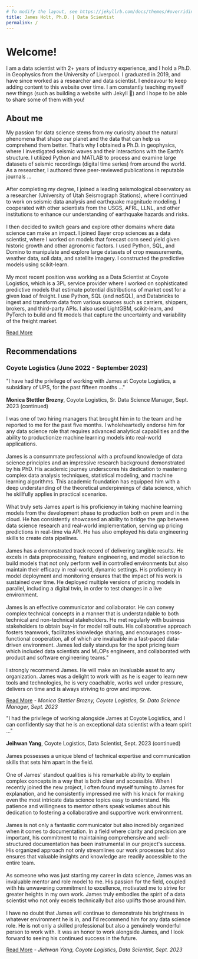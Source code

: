 ```yaml
---
# To modify the layout, see https://jekyllrb.com/docs/themes/#overriding-theme-defaults
title: James Holt, Ph.D. | Data Scientist
permalink: /
---
```


# Welcome!

 I am a data scientist with 2+ years of industry experience, and I hold a Ph.D. in Geophysics from the University of Liverpool. I graduated in 2019, and have since worked as a researcher and data scientist. I endeavour to keep adding content to this website over time. I am constantly teaching myself new things (such as building a website with Jekyll 🚀) and I hope to be able to share some of them with you!

## About me
<div>
  <p>
    My passion for data science stems from my curiosity about the natural phenomena that shape our planet and the data that can help us comprehend them better. That’s why I obtained a Ph.D. in geophysics, where I investigated seismic waves and their interactions with the Earth’s structure. I utilized Python and MATLAB to process and examine large datasets of seismic recordings (digital time series) from around the world. As a researcher, I authored three peer-reviewed publications in reputable journals ...
    <span class="more">
      <br><br>
      After completing my degree, I joined a leading seismological observatory as a researcher (University of Utah Seismograph Stations), where I continued to work on seismic data analysis and earthquake magnitude modeling. I cooperated with other scientists from the USGS, AFRL, LLNL, and other institutions to enhance our understanding of earthquake hazards and risks.
      <br><br>
      I then decided to switch gears and explore other domains where data science can make an impact. I joined Bayer crop sciences as a data scientist, where I worked on models that forecast corn seed yield given historic growth and other agronomic factors. I used Python, SQL, and Domino to manipulate and explore large datasets of crop measurements, weather data, soil data, and satellite imagery. I constructed the predictive models using scikit-learn.
      <br><br>
      My most recent position was working as a Data Scientist at Coyote Logistics, which is a 3PL service provider where I worked on sophisticated predictive models that estimate potential distributions of market cost for a given load of freight. I use Python, SQL (and noSQL), and Databricks to ingest and transform data from various sources such as carriers, shippers, brokers, and third-party APIs. I also used LightGBM, scikit-learn, and PyTorch to build and fit models that capture the uncertainty and variability of the freight market.
    </span>
  </p>
  <a href="#" class="readMore">Read More</a>
</div>

## Recommendations
<section id="testimonials">
  <h3>Coyote Logistics (June 2022 - September 2023)</h3>
  <div class="testimonial">
    <p>
      "I have had the privilege of working with James at Coyote Logistics, a subsidiary of UPS, for the past fifteen months ..."
      <span class="more">
      <br><br>
      <b>Monica Stettler Brozny</b>, Coyote Logistics, Sr. Data Science Manager, Sept. 2023 (continued)
      <br><br>
      I was one of two hiring managers that brought him in to the team and he reported to me for the past five months. I wholeheartedly endorse him for any data science role that requires advanced analytical capabilities and the ability to productionize machine learning models into real-world applications.
      <br><br>
      James is a consummate professional with a profound knowledge of data science principles and an impressive research background demonstrated by his PhD. His academic journey underscores his dedication to mastering complex data analysis techniques, statistical modeling, and machine learning algorithms. This academic foundation has equipped him with a deep understanding of the theoretical underpinnings of data science, which he skillfully applies in practical scenarios.
      <br><br>
      What truly sets James apart is his proficiency in taking machine learning models from the development phase to production both on prem and in the cloud. He has consistently showcased an ability to bridge the gap between data science research and real-world implementation, serving up pricing predictions in real-time via API. He has also employed his data engineering skills to create data pipelines.
      <br><br>
      James has a demonstrated track record of delivering tangible results. He excels in data preprocessing, feature engineering, and model selection to build models that not only perform well in controlled environments but also maintain their efficacy in real-world, dynamic settings. His proficiency in model deployment and monitoring ensures that the impact of his work is sustained over time. He deployed multiple versions of pricing models in parallel, including a digital twin, in order to test changes in a live environment.
      <br><br>
      James is an effective communicator and collaborator. He can convey complex technical concepts in a manner that is understandable to both technical and non-technical stakeholders. He met regularly with business stakeholders to obtain buy-in for model roll outs. His collaborative approach fosters teamwork, facilitates knowledge sharing, and encourages cross-functional cooperation, all of which are invaluable in a fast-paced data-driven environment. James led daily standups for the spot pricing team which included data scientists and MLOPs engineers, and collaborated with product and software engineering teams."
      <br><br>
      I strongly recommend James. He will make an invaluable asset to any organization. James was a delight to work with as he is eager to learn new tools and technologies, he is very coachable, works well under pressure, delivers on time and is always striving to grow and improve.
      </span>
    </p>
    <a href="#" class="readMore">Read More</a>
    <cite>- Monica Stettler Brozny, Coyote Logistics, Sr. Data Science Manager, Sept. 2023</cite>
  </div>
  <div class="testimonial">
    <p>
      "I had the privilege of working alongside James at Coyote Logistics, and I can confidently say that he is an exceptional data scientist with a team spirit ..."
      <span class="more">
      <br><br>
      <b>Jeihwan Yang</b>, Coyote Logistics, Data Scientist, Sept. 2023 (continued)
      <br><br>
      James possesses a unique blend of technical expertise and communication skills that sets him apart in the field.
      <br><br>
      One of James' standout qualities is his remarkable ability to explain complex concepts in a way that is both clear and accessible. When I recently joined the new project, I often found myself turning to James for explanation, and he consistently impressed me with his knack for making even the most intricate data science topics easy to understand. His patience and willingness to mentor others speak volumes about his dedication to fostering a collaborative and supportive work environment.
      <br><br>
      James is not only a fantastic communicator but also incredibly organized when it comes to documentation. In a field where clarity and precision are important, his commitment to maintaining comprehensive and well-structured documentation has been instrumental in our project's success. His organized approach not only streamlines our work processes but also ensures that valuable insights and knowledge are readily accessible to the entire team.
      <br><br>
      As someone who was just starting my career in data science, James was an invaluable mentor and role model to me. His passion for the field, coupled with his unwavering commitment to excellence, motivated me to strive for greater heights in my own work. James truly embodies the spirit of a data scientist who not only excels technically but also uplifts those around him.
      <br><br>
      I have no doubt that James will continue to demonstrate his brightness in whatever environment he is in, and I'd recommend him for any data science role. He is not only a skilled professional but also a genuinely wonderful person to work with. It was an honor to work alongside James, and I look forward to seeing his continued success in the future.
      </span>
    </p>
    <a href="#" class="readMore">Read More</a>
    <cite>- Jiehwan Yang, Coyote Logistics, Data Scientist, Sept. 2023</cite>
  </div>
  <!-- Add more testimonials here -->
</section>
